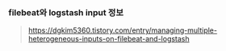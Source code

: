 ### filebeat와 logstash input 정보

>  https://dgkim5360.tistory.com/entry/managing-multiple-heterogeneous-inputs-on-filebeat-and-logstash 

